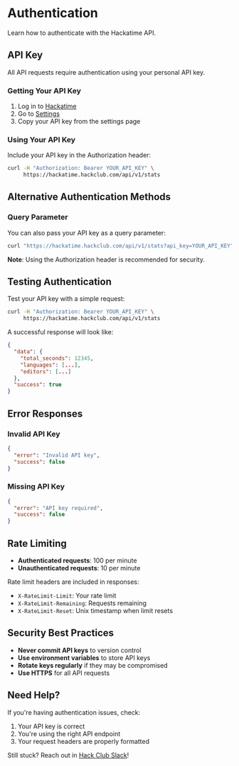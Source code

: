 # Authentication

Learn how to authenticate with the Hackatime API.

## API Key

All API requests require authentication using your personal API key.

### Getting Your API Key

1. Log in to [Hackatime](/)
2. Go to [Settings](/my/settings)
3. Copy your API key from the settings page

### Using Your API Key

Include your API key in the Authorization header:

```bash
curl -H "Authorization: Bearer YOUR_API_KEY" \
     https://hackatime.hackclub.com/api/v1/stats
```

## Alternative Authentication Methods

### Query Parameter

You can also pass your API key as a query parameter:

```bash
curl "https://hackatime.hackclub.com/api/v1/stats?api_key=YOUR_API_KEY"
```

**Note**: Using the Authorization header is recommended for security.

## Testing Authentication

Test your API key with a simple request:

```bash
curl -H "Authorization: Bearer YOUR_API_KEY" \
     https://hackatime.hackclub.com/api/v1/stats
```

A successful response will look like:

```json
{
  "data": {
    "total_seconds": 12345,
    "languages": [...],
    "editors": [...]
  },
  "success": true
}
```

## Error Responses

### Invalid API Key

```json
{
  "error": "Invalid API key",
  "success": false
}
```

### Missing API Key

```json
{
  "error": "API key required",
  "success": false
}
```

## Rate Limiting

* **Authenticated requests**: 100 per minute
* **Unauthenticated requests**: 10 per minute

Rate limit headers are included in responses:
* `X-RateLimit-Limit`: Your rate limit
* `X-RateLimit-Remaining`: Requests remaining
* `X-RateLimit-Reset`: Unix timestamp when limit resets

## Security Best Practices

* **Never commit API keys** to version control
* **Use environment variables** to store API keys
* **Rotate keys regularly** if they may be compromised
* **Use HTTPS** for all API requests

## Need Help?

If you're having authentication issues, check:
1. Your API key is correct
2. You're using the right API endpoint
3. Your request headers are properly formatted

Still stuck? Reach out in [Hack Club Slack](https://hackclub.slack.com)!

